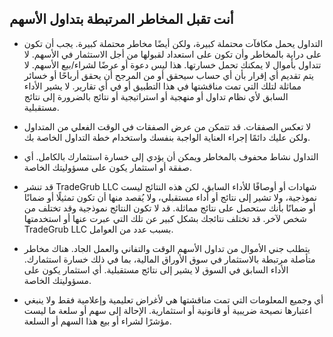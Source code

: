 ## أنت تقبل المخاطر المرتبطة بتداول الأسهم

- التداول يحمل مكافآت محتملة كبيرة، ولكن أيضًا مخاطر محتملة كبيرة. يجب أن تكون على دراية بالمخاطر وأن تكون على استعداد لقبولها من أجل الاستثمار في الأسهم. لا تتداول بأموال لا يمكنك تحمل خسارتها. هذا ليس دعوة أو عرضًا لشراء/بيع الأسهم. لا يتم تقديم أي إقرار بأن أي حساب سيحقق أو من المرجح أن يحقق أرباحًا أو خسائر مماثلة لتلك التي تمت مناقشتها في هذا التطبيق أو في أي تقارير. لا يشير الأداء السابق لأي نظام تداول أو منهجية أو استراتيجية أو نتائج بالضرورة إلى نتائج مستقبلية.
- لا تعكس الصفقات. قد تتمكن من عرض الصفقات في الوقت الفعلي من المتداول ولكن عليك دائمًا إجراء العناية الواجبة بنفسك واستخدام خطة التداول الخاصة بك.
- التداول نشاط محفوف بالمخاطر ويمكن أن يؤدي إلى خسارة استثمارك بالكامل. أي صفقة أو استثمار يكون على مسؤوليتك الخاصة.
- قد تنشر TradeGrub LLC شهادات أو أوصافًا للأداء السابق، لكن هذه النتائج ليست نموذجية، ولا تشير إلى نتائج أو أداء مستقبلي، ولا يُقصد منها أن تكون تمثيلًا أو ضمانًا أو ضمانًا بأنك ستحصل على نتائج مماثلة. قد لا تكون النتائج نموذجية وقد تختلف من شخص لآخر. قد تختلف نتائجك بشكل كبير عن تلك التي عبرت عنها أو استخدمتها TradeGrub LLC بسبب عدد من العوامل.
- يتطلب جني الأموال من تداول الأسهم الوقت والتفاني والعمل الجاد. هناك مخاطر متأصلة مرتبطة بالاستثمار في سوق الأوراق المالية، بما في ذلك خسارة استثمارك. الأداء السابق في السوق لا يشير إلى نتائج مستقبلية. أي استثمار يكون على مسؤوليتك الخاصة.

- أي وجميع المعلومات التي تمت مناقشتها هي لأغراض تعليمية وإعلامية فقط ولا ينبغي اعتبارها نصيحة ضريبية أو قانونية أو استثمارية. الإحالة إلى سهم أو سلعة ما ليست مؤشرًا لشراء أو بيع هذا السهم أو السلعة.
